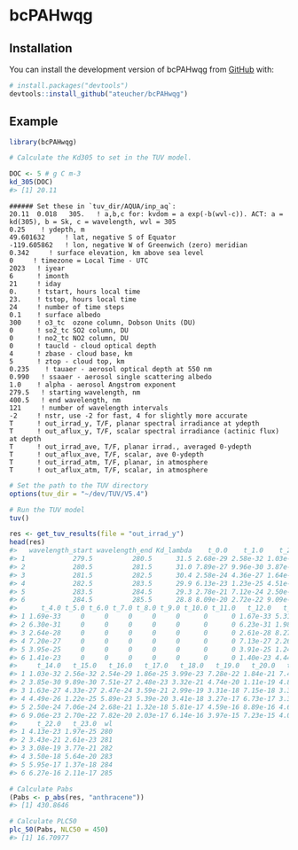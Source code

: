 
<!-- README.md is generated from README.Rmd. Please edit that file -->

# bcPAHwqg

<!-- badges: start -->
<!-- badges: end -->

## Installation

You can install the development version of bcPAHwqg from
[GitHub](https://github.com/) with:

``` r
# install.packages("devtools")
devtools::install_github("ateucher/bcPAHwqg")
```

## Example

``` r
library(bcPAHwqg)

# Calculate the Kd305 to set in the TUV model.

DOC <- 5 # g C m-3
kd_305(DOC)
#> [1] 20.11
```

    ###### Set these in `tuv_dir/AQUA/inp_aq`:
    20.11  0.018   305.   ! a,b,c for: kvdom = a exp(-b(wvl-c)). ACT: a = kd(305), b = Sk, c = wavelength, wvl = 305
    0.25    ! ydepth, m
    49.601632     ! lat, negative S of Equator
    -119.605862   ! lon, negative W of Greenwich (zero) meridian
    0.342     ! surface elevation, km above sea level
    0     ! timezone = Local Time - UTC
    2023   ! iyear
    6      ! imonth
    21     ! iday
    0.     ! tstart, hours local time
    23.    ! tstop, hours local time
    24     ! number of time steps
    0.1    ! surface albedo
    300    ! o3_tc  ozone column, Dobson Units (DU)
    0      ! so2_tc SO2 column, DU
    0      ! no2_tc NO2 column, DU
    0      ! taucld - cloud optical depth
    4      ! zbase - cloud base, km
    5      ! ztop - cloud top, km
    0.235    ! tauaer - aerosol optical depth at 550 nm
    0.990   ! ssaaer - aerosol single scattering albedo
    1.0    ! alpha - aerosol Angstrom exponent
    279.5   ! starting wavelength, nm
    400.5   ! end wavelength, nm
    121     ! number of wavelength intervals
    -2     ! nstr, use -2 for fast, 4 for slightly more accurate
    T      ! out_irrad_y, T/F, planar spectral irradiance at ydepth
    T      ! out_aflux_y, T/F, scalar spectral irradiance (actinic flux)  at depth
    T      ! out_irrad_ave, T/F, planar irrad., averaged 0-ydepth
    T      ! out_aflux_ave, T/F, scalar, ave 0-ydepth
    T      ! out_irrad_atm, T/F, planar, in atmosphere
    T      ! out_aflux_atm, T/F, scalar, in atmosphere

``` r
# Set the path to the TUV directory
options(tuv_dir = "~/dev/TUV/V5.4")

# Run the TUV model
tuv()

res <- get_tuv_results(file = "out_irrad_y")
head(res)
#>   wavelength_start wavelength_end Kd_lambda    t_0.0    t_1.0    t_2.0    t_3.0
#> 1            279.5          280.5      31.5 2.68e-29 2.58e-32 1.03e-32 5.33e-33
#> 2            280.5          281.5      31.0 7.89e-27 9.96e-30 3.87e-30 1.99e-30
#> 3            281.5          282.5      30.4 2.58e-24 4.36e-27 1.64e-27 8.30e-28
#> 4            282.5          283.5      29.9 6.13e-23 1.23e-25 4.51e-26 2.27e-26
#> 5            283.5          284.5      29.3 2.78e-21 7.12e-24 2.50e-24 1.25e-24
#> 6            284.5          285.5      28.8 8.09e-20 2.72e-22 9.09e-23 4.46e-23
#>      t_4.0 t_5.0 t_6.0 t_7.0 t_8.0 t_9.0 t_10.0 t_11.0   t_12.0   t_13.0
#> 1 1.69e-33     0     0     0     0     0      0      0 1.67e-33 5.31e-33
#> 2 6.30e-31     0     0     0     0     0      0      0 6.23e-31 1.98e-30
#> 3 2.64e-28     0     0     0     0     0      0      0 2.61e-28 8.27e-28
#> 4 7.20e-27     0     0     0     0     0      0      0 7.13e-27 2.26e-26
#> 5 3.95e-25     0     0     0     0     0      0      0 3.91e-25 1.24e-24
#> 6 1.41e-23     0     0     0     0     0      0      0 1.40e-23 4.44e-23
#>     t_14.0   t_15.0   t_16.0   t_17.0   t_18.0   t_19.0   t_20.0   t_21.0
#> 1 1.03e-32 2.56e-32 2.54e-29 1.86e-25 3.99e-23 7.28e-22 1.84e-21 7.40e-22
#> 2 3.85e-30 9.89e-30 7.51e-27 2.48e-23 3.32e-21 4.74e-20 1.11e-19 4.81e-20
#> 3 1.63e-27 4.33e-27 2.47e-24 3.59e-21 2.99e-19 3.31e-18 7.15e-18 3.36e-18
#> 4 4.49e-26 1.22e-25 5.89e-23 5.39e-20 3.41e-18 3.27e-17 6.73e-17 3.31e-17
#> 5 2.50e-24 7.06e-24 2.68e-21 1.32e-18 5.81e-17 4.59e-16 8.89e-16 4.64e-16
#> 6 9.06e-23 2.70e-22 7.82e-20 2.03e-17 6.14e-16 3.97e-15 7.23e-15 4.01e-15
#>     t_22.0   t_23.0  wl
#> 1 4.13e-23 1.97e-25 280
#> 2 3.43e-21 2.61e-23 281
#> 3 3.08e-19 3.77e-21 282
#> 4 3.50e-18 5.64e-20 283
#> 5 5.95e-17 1.37e-18 284
#> 6 6.27e-16 2.11e-17 285

# Calculate Pabs
(Pabs <- p_abs(res, "anthracene"))
#> [1] 430.8646

# Calculate PLC50
plc_50(Pabs, NLC50 = 450)
#> [1] 16.70977
```
